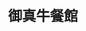 ---
title: "御真牛餐館"
description: "御真牛餐館"
layout: shop
keywords:
  - 美食競賽
  - 台灣美食
  - 美食精選
datePublished: "2025-06-30"
dateModified: "2025-07-06"
city: "台北市"
district: "萬華區"
address: "108台北市萬華區成都路27巷3號"
phone: "0223033960"
geo: "25.042835397710764, 121.50689539862134"
google_map: "https://maps.app.goo.gl/F3PYdz4HMu2wS2xs8"
footinder: "https://footinder.com.tw/%E5%8F%B0%E5%8C%97%E5%B8%82%E8%90%AC%E8%8F%AF%E5%8D%80/63609/"
official: "https://www.instagram.com/real_cow23033960/"
award:
  - name: "台北國際牛肉麵節"
    year: "2024"
    entries:
      - group: "鮮食組"
        cooking_style: "紅燒"
        rank: "銅牌"

---